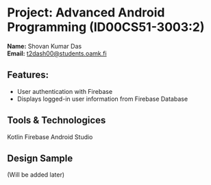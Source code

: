 # Project: Advanced Android Programming (ID00CS51-3003:2)

**Name:** Shovan Kumar Das  
**Email:** t2dash00@students.oamk.fi

## Features:
- User authentication with Firebase
- Displays logged-in user information from Firebase Database

## Tools & Technologices
Kotlin
Firebase
Android Studio

## Design Sample
(Will be added later)
